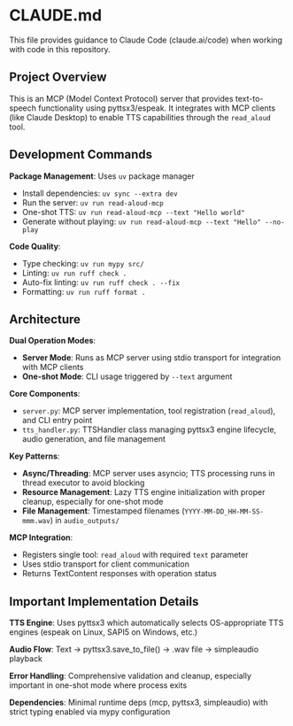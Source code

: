 # CLAUDE.md

This file provides guidance to Claude Code (claude.ai/code) when working with code in this repository.

## Project Overview

This is an MCP (Model Context Protocol) server that provides text-to-speech functionality using pyttsx3/espeak. It integrates with MCP clients (like Claude Desktop) to enable TTS capabilities through the `read_aloud` tool.

## Development Commands

**Package Management**: Uses `uv` package manager
- Install dependencies: `uv sync --extra dev`
- Run the server: `uv run read-aloud-mcp`
- One-shot TTS: `uv run read-aloud-mcp --text "Hello world"`
- Generate without playing: `uv run read-aloud-mcp --text "Hello" --no-play`

**Code Quality**:
- Type checking: `uv run mypy src/`
- Linting: `uv run ruff check .`
- Auto-fix linting: `uv run ruff check . --fix`
- Formatting: `uv run ruff format .`

## Architecture

**Dual Operation Modes**:
- **Server Mode**: Runs as MCP server using stdio transport for integration with MCP clients
- **One-shot Mode**: CLI usage triggered by `--text` argument

**Core Components**:
- `server.py`: MCP server implementation, tool registration (`read_aloud`), and CLI entry point
- `tts_handler.py`: TTSHandler class managing pyttsx3 engine lifecycle, audio generation, and file management

**Key Patterns**:
- **Async/Threading**: MCP server uses asyncio; TTS processing runs in thread executor to avoid blocking
- **Resource Management**: Lazy TTS engine initialization with proper cleanup, especially for one-shot mode
- **File Management**: Timestamped filenames (`YYYY-MM-DD_HH-MM-SS-mmm.wav`) in `audio_outputs/`

**MCP Integration**:
- Registers single tool: `read_aloud` with required `text` parameter
- Uses stdio transport for client communication
- Returns TextContent responses with operation status

## Important Implementation Details

**TTS Engine**: Uses pyttsx3 which automatically selects OS-appropriate TTS engines (espeak on Linux, SAPI5 on Windows, etc.)

**Audio Flow**: Text → pyttsx3.save_to_file() → .wav file → simpleaudio playback

**Error Handling**: Comprehensive validation and cleanup, especially important in one-shot mode where process exits

**Dependencies**: Minimal runtime deps (mcp, pyttsx3, simpleaudio) with strict typing enabled via mypy configuration
